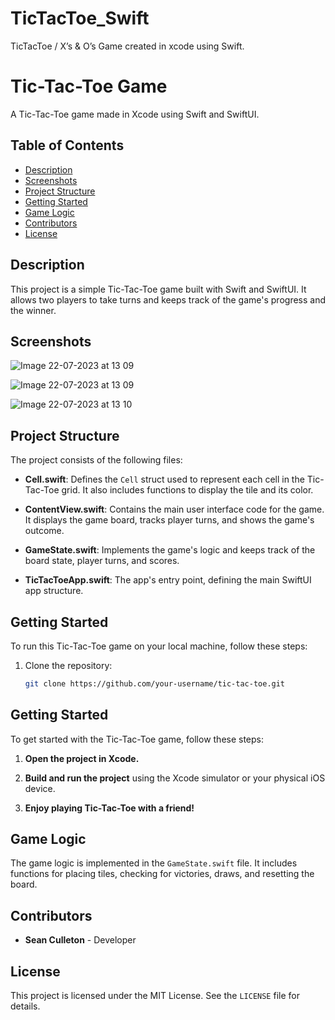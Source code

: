 # TicTacToe_Swift
TicTacToe / X’s &amp; O’s Game created in xcode using Swift.

# Tic-Tac-Toe Game

A Tic-Tac-Toe game made in Xcode using Swift and SwiftUI.

## Table of Contents

- [Description](#description)
- [Screenshots](#screenshots)
- [Project Structure](#project-structure)
- [Getting Started](#getting-started)
- [Game Logic](#game-logic)
- [Contributors](#contributors)
- [License](#license)

## Description

This project is a simple Tic-Tac-Toe game built with Swift and SwiftUI. It allows two players to take turns and keeps track of the game's progress and the winner.

## Screenshots
![Image 22-07-2023 at 13 09](https://github.com/Seancully/TicTacToe_Swift/assets/91594677/ad288902-aa27-4a2e-9e20-275a86f04d28)

![Image 22-07-2023 at 13 09](https://github.com/Seancully/TicTacToe_Swift/assets/91594677/e228c6aa-2565-42cd-8107-a4ec93002d00)

![Image 22-07-2023 at 13 10](https://github.com/Seancully/TicTacToe_Swift/assets/91594677/d4880cbe-1395-4a06-bb15-88eefb7e7494)


## Project Structure

The project consists of the following files:

- **Cell.swift**: Defines the `Cell` struct used to represent each cell in the Tic-Tac-Toe grid. It also includes functions to display the tile and its color.

- **ContentView.swift**: Contains the main user interface code for the game. It displays the game board, tracks player turns, and shows the game's outcome.

- **GameState.swift**: Implements the game's logic and keeps track of the board state, player turns, and scores.

- **TicTacToeApp.swift**: The app's entry point, defining the main SwiftUI app structure.

## Getting Started

To run this Tic-Tac-Toe game on your local machine, follow these steps:

1. Clone the repository:

   ```bash
   git clone https://github.com/your-username/tic-tac-toe.git
   ```
## Getting Started

To get started with the Tic-Tac-Toe game, follow these steps:

1. **Open the project in Xcode.**

2. **Build and run the project** using the Xcode simulator or your physical iOS device.

3. **Enjoy playing Tic-Tac-Toe with a friend!**

## Game Logic

The game logic is implemented in the `GameState.swift` file. It includes functions for placing tiles, checking for victories, draws, and resetting the board.

## Contributors

- **Sean Culleton** - Developer

## License

This project is licensed under the MIT License. See the `LICENSE` file for details.
